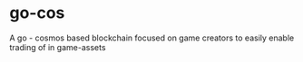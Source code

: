 # go-cos
A go - cosmos based blockchain focused on game creators to easily enable trading of in game-assets
